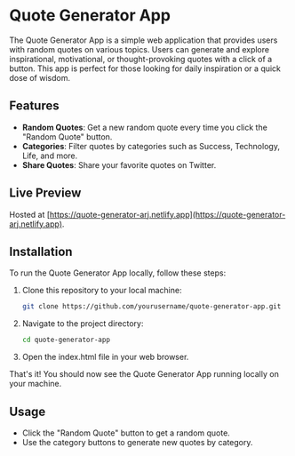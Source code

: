 # Quote Generator App

The Quote Generator App is a simple web application that provides users with random quotes on various topics. Users can generate and explore inspirational, motivational, or thought-provoking quotes with a click of a button. This app is perfect for those looking for daily inspiration or a quick dose of wisdom.


## Features

- **Random Quotes**: Get a new random quote every time you click the "Random Quote" button.
- **Categories**: Filter quotes by categories such as Success, Technology, Life, and more.
- **Share Quotes**: Share your favorite quotes on Twitter.

## Live Preview

Hosted at [https://quote-generator-arj.netlify.app](https://quote-generator-arj.netlify.app).

## Installation

To run the Quote Generator App locally, follow these steps:

1. Clone this repository to your local machine:

   ```bash
   git clone https://github.com/yourusername/quote-generator-app.git
   
2. Navigate to the project directory:

   ```bash
   cd quote-generator-app

3. Open the index.html file in your web browser.

That's it! You should now see the Quote Generator App running locally on your machine.

 ## Usage
- Click the "Random Quote" button to get a random quote.
- Use the category buttons to generate new quotes by category.
